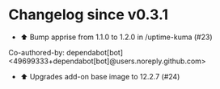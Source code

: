 # Changelog since v0.3.1
- ⬆️ Bump apprise from 1.1.0 to 1.2.0 in /uptime-kuma (#23)

Co-authored-by: dependabot[bot] <49699333+dependabot[bot]@users.noreply.github.com> 
- ⬆️ Upgrades add-on base image to 12.2.7 (#24) 
